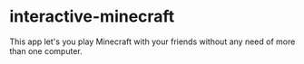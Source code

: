 # interactive-minecraft
This app let's you play Minecraft with your friends without any need of more than one computer.
